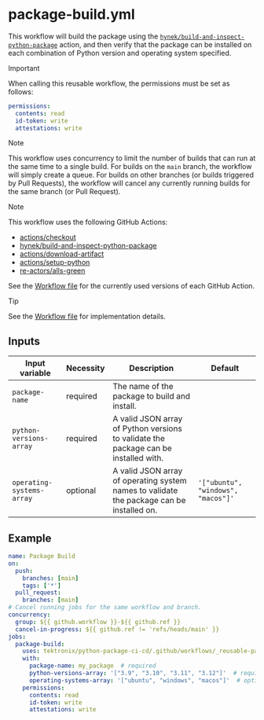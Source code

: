 # package-build.yml

This workflow will build the package using the
[`hynek/build-and-inspect-python-package`](https://github.com/hynek/build-and-inspect-python-package)
action, and then verify that the package can be installed on each combination of Python version
and operating system specified.

> [!IMPORTANT]
> When calling this reusable workflow, the permissions must be set as follows:
>
> ```yaml
> permissions:
>   contents: read
>   id-token: write
>   attestations: write
> ```

> [!NOTE]
> This workflow uses concurrency to limit the number of builds that can run at the same time
> to a single build. For builds on the `main` branch, the workflow will simply create a queue.
> For builds on other branches (or builds triggered by Pull Requests), the workflow will cancel
> any currently running builds for the same branch (or Pull Request).

> [!NOTE]
> This workflow uses the following GitHub Actions:
>
> - [actions/checkout](https://github.com/actions/checkout)
> - [hynek/build-and-inspect-python-package](https://github.com/hynek/build-and-inspect-python-package)
> - [actions/download-artifact](https://github.com/actions/download-artifact)
> - [actions/setup-python](https://github.com/actions/setup-python)
> - [re-actors/alls-green](https://github.com/re-actors/alls-green)
>
> See the [Workflow file][workflow-file] for the currently used versions of each GitHub Action.

> [!TIP]
> See the [Workflow file][workflow-file] for implementation details.

## Inputs

| Input variable            | Necessity | Description                                                                               | Default                            |
| ------------------------- | --------- | ----------------------------------------------------------------------------------------- | ---------------------------------- |
| `package-name`            | required  | The name of the package to build and install.                                             |                                    |
| `python-versions-array`   | required  | A valid JSON array of Python versions to validate the package can be installed with.      |                                    |
| `operating-systems-array` | optional  | A valid JSON array of operating system names to validate the package can be installed on. | `'["ubuntu", "windows", "macos"]'` |

## Example

```yaml
name: Package Build
on:
  push:
    branches: [main]
    tags: ['*']
  pull_request:
    branches: [main]
# Cancel running jobs for the same workflow and branch.
concurrency:
  group: ${{ github.workflow }}-${{ github.ref }}
  cancel-in-progress: ${{ github.ref != 'refs/heads/main' }}
jobs:
  package-build:
    uses: tektronix/python-package-ci-cd/.github/workflows/_reusable-package-build.yml@v1.1.1
    with:
      package-name: my_package  # required
      python-versions-array: '["3.9", "3.10", "3.11", "3.12"]'  # required
      operating-systems-array: '["ubuntu", "windows", "macos"]'  # optional
    permissions:
      contents: read
      id-token: write
      attestations: write
```

[workflow-file]: ../.github/workflows/_reusable-package-build.yml
